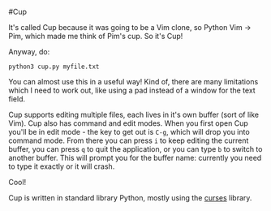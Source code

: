 #Cup

It's called Cup because it was going to be a Vim clone, so Python Vim ->
Pim, which made me think of Pim's cup. So it's Cup!

Anyway, do:

```
python3 cup.py myfile.txt
```

You can almost use this in a useful way! Kind of, there are many
limitations which I need to work out, like using a pad instead of a window
for the text field.

Cup supports editing multiple files, each lives in it's own buffer (sort
of like Vim). Cup also has command and edit modes. When you first open Cup
you'll be in edit mode - the key to get out is `C-g`, which will drop you
into command mode. From there you can press `i` to keep editing the
current buffer, you can press `q` to quit the application, or you can type
`b` to switch to another buffer. This will prompt you for the buffer name:
currently you need to type it exactly or it will crash.

Cool!

Cup is written in standard library Python, mostly using the
[curses](https://docs.python.org/3.4/library/curses.html) library.
